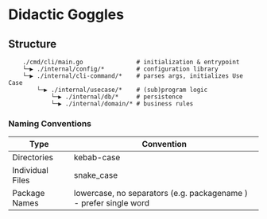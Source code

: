 # Didactic Goggles

## Structure

```plaintext
    ./cmd/cli/main.go               # initialization & entrypoint
    └─▶ ./internal/config/*         # configuration library
    └─▶ ./internal/cli-command/*    # parses args, initializes Use Case
        └─▶ ./internal/usecase/*    # (sub)program logic
            └─▶ ./internal/db/*     # persistence
            └─▶ ./internal/domain/* # business rules
```

### Naming Conventions

| Type             | Convention                                                        |
| ---------------- | ----------------------------------------------------------------- |
| Directories      | kebab-case                                                        |
| Individual Files | snake_case                                                        |
| Package Names    | lowercase, no separators (e.g. packagename ) - prefer single word |
